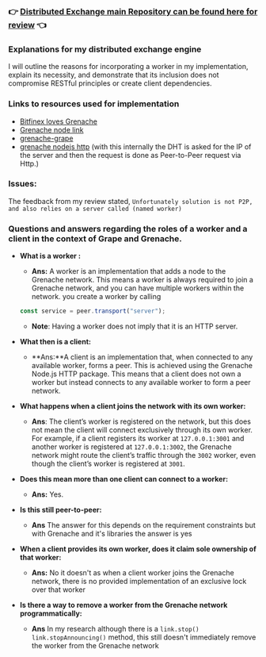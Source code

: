 ### :point_right: [Distributed Exchange main Repository can be found here for review](https://github.com/OkoyeApps/distributed-exchange) :point_left:

### Explanations for my distributed exchange engine

I will outline the reasons for incorporating a worker in my implementation, explain its necessity, and demonstrate that its inclusion does not compromise RESTful principles or create client dependencies.

### Links to resources used for implementation

- [Bitfinex loves Grenache](https://blog.bitfinex.com/tutorial/bitfinex-loves-microservices-grenache/)
- [Grenache node link](https://www.npmjs.com/package/grenache-nodejs-link)
- [grenache-grape](https://github.com/bitfinexcom/grenache?tab=readme-ov-file)
- [grenache nodejs http](https://github.com/bitfinexcom/grenache-nodejs-http) (with this internally the DHT is asked for the IP of the server and then the request is done as Peer-to-Peer request via Http.)

### Issues:

The feedback from my review stated, `Unfortunately solution is not P2P, and also relies on a server called (named worker)`

### Questions and answers regarding the roles of a worker and a client in the context of Grape and Grenache.

- **What is a worker :**

  - **Ans:** A worker is an implementation that adds a node to the Grenache network. This means a worker is always required to join a Grenache network, and you can have multiple workers within the network. you create a worker by calling

  ```js
  const service = peer.transport("server");
  ```

  - **Note**: Having a worker does not imply that it is an HTTP server.

- **What then is a client:**

  - **Ans:**A client is an implementation that, when connected to any available worker, forms a peer. This is achieved using the Grenache Node.js HTTP package. This means that a client does not own a worker but instead connects to any available worker to form a peer network.

- **What happens when a client joins the network with its own worker:**

  - **Ans**: The client’s worker is registered on the network, but this does not mean the client will connect exclusively through its own worker. For example, if a client registers its worker at `127.0.0.1:3001` and another worker is registered at `127.0.0.1:3002`, the Grenache network might route the client’s traffic through the `3002` worker, even though the client’s worker is registered at `3001`.

- **Does this mean more than one client can connect to a worker:**

  - **Ans:** Yes.

- **Is this still peer-to-peer:**

  - **Ans** The answer for this depends on the requirement constraints but with Grenache and it's libraries the answer is yes

- **When a client provides its own worker, does it claim sole ownership of that worker:**

  - **Ans:** No it doesn't as when a client worker joins the Grenache network, there is no provided implementation of an exclusive lock over that worker

- **Is there a way to remove a worker from the Grenache network programmatically:**

  - **Ans** In my research although there is a `link.stop() link.stopAnnouncing()` method, this still doesn't immediately remove the worker from the Grenache network
